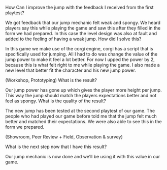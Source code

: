 How Can I improve the jump with the feedback I received from the first playtest?

We got feedback that our jump mechanic felt weak and spongy. We heard players say this while playing the game and saw this after they filled in the form we had prepared. In this case the level design was also at fault and added to the feeling of having a weak jump.
How did I solve this?

In this game we make use of the corgi engine, corgi has a script that is specifically used for jumping. All I had to do was change the value of the jump power to make it feel a lot better. For now I upped the power by 2, because this is what felt right to me while playing the game. I also made a new level that better fit the character and his new jump power.

(Workshop, Prototyping)
What is the result?

Our jump power has gone up which gives the player more height per jump. This way the jump should match the players expectations better and not feel as spongy.
What is the quality of the result?

The new jump has been tested at the second playtest of our game. The people who had played our game before told me that the jump felt much better and matched their expectations. We were also able to see this in the form we prepared.

(Showroom, Peer Review + Field, Observation & survey)


What is the next step now that I have this result?

Our jump mechanic is now done and we’ll be using it with this value in our game.
